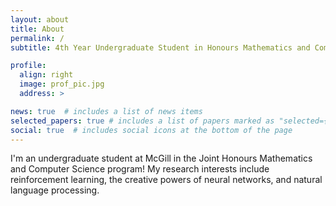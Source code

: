 ```yaml
---
layout: about
title: About
permalink: /
subtitle: 4th Year Undergraduate Student in Honours Mathematics and Computer Science at McGill University

profile:
  align: right
  image: prof_pic.jpg
  address: >

news: true  # includes a list of news items
selected_papers: true # includes a list of papers marked as "selected={true}"
social: true  # includes social icons at the bottom of the page
---
```


I'm an undergraduate student at McGill in the Joint Honours Mathematics and Computer Science program! My research interests include reinforcement learning, the creative powers of neural networks, and natural language processing.

